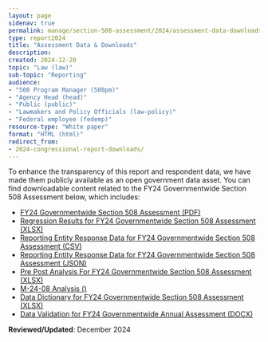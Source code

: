 ```yaml
---
layout: page
sidenav: true
permalink: manage/section-508-assessment/2024/assessment-data-downloads/
type: report2024
title: "Assessment Data & Downloads"
description: 
created: 2024-12-20
topic: "Law (law)"
sub-topic: "Reporting"
audience:
- "508 Program Manager (508pm)"
- "Agency Head (head)"
- "Public (public)"
- "Lawmakers and Policy Officials (law-policy)"
- "Federal employee (fedemp)"
resource-type: "White paper"
format: "HTML (html)"
redirect_from:
- 2024-congressional-report-downloads/
---
```

To enhance the transparency of this report and respondent data, we have made them publicly available as an open government data asset. You can find downloadable content related to the FY24 Governmentwide Section 508 Assessment below, which includes:

* <a href="https://assets.section508.gov/files/reports/cr-2024/FY24%20Governmentwide%20Section%20508%20Assessment%20[PDF].pdf" target="_blank" class="usa-link--external" >FY24 Governmentwide Section 508 Assessment (PDF)</a>
* <a href="https://assets.section508.gov/files/reports/cr-2024/Regression%20Results%20for%20FY24%20Governmentwide%20Section%20508%20Assessment%20[Excel].xlsx" target="_blank" class="usa-link--external">Regression Results for FY24 Governmentwide Section 508 Assessment (XLSX)</a>
* <a href="https://assets.section508.gov/files/reports/cr-2024/Reporting%20Entity%20Response%20Data%20for%20FY24%20Governmentwide%20Section%20508%20Assessment%20[CSV].csv" target="_blank" class="usa-link--external">Reporting Entity Response Data for FY24 Governmentwide Section 508 Assessment (CSV)</a>
* <a href="https://assets.section508.gov/files/reports/cr-2024/Reporting%20Entity%20Response%20Data%20for%20FY24%20Governmentwide%20Section%20508%20Assessment%20[JSON].json" target="_blank" class="usa-link--external">Reporting Entity Response Data for FY24 Governmentwide Section 508 Assessment (JSON)</a>
* <a href="https://assets.section508.gov/files/reports/cr-2024/Pre%20Post%20Analysis%20For%20FY24%20Governmentwide%20Section%20508%20Assessment%20[Excel].xlsx" target="_blank" class="usa-link--external">Pre Post Analysis For FY24 Governmentwide Section 508 Assessment (XLSX)</a>
* <a href="https://assets.section508.gov/files/reports/cr-2024/M-24-08%20Analysis." target="_blank" class="usa-link--external">M-24-08 Analysis ()</a>
* <a href="https://assets.section508.gov/files/reports/cr-2024/Data%20Dictionary%20for%20FY24%20Governmentwide%20Section%20508%20Assessment%20[Excel].xlsx" target="_blank" class="usa-link--external">Data Dictionary for FY24 Governmentwide Section 508 Assessment (XLSX)</a>
* <a href="https://assets.section508.gov/files/reports/cr-2024/Data%20Validation%20for%20FY24%20Governmentwide%20Annual%20Assessment.docx" target="_blank" class="usa-link--external">Data Validation for FY24 Governmentwide Annual Assessment (DOCX)</a>

**Reviewed/Updated**: December 2024